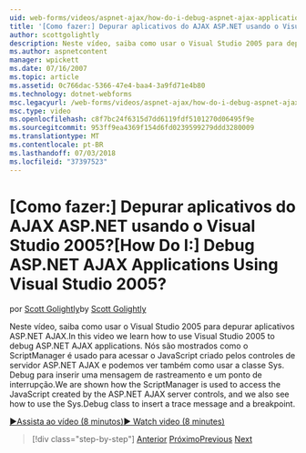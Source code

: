 ```yaml
---
uid: web-forms/videos/aspnet-ajax/how-do-i-debug-aspnet-ajax-applications-using-visual-studio-2005
title: '[Como fazer:] Depurar aplicativos do AJAX ASP.NET usando o Visual Studio 2005? | Microsoft Docs'
author: scottgolightly
description: Neste vídeo, saiba como usar o Visual Studio 2005 para depurar aplicativos ASP.NET AJAX. Nós são mostrados como o ScriptManager é usado para acessar o JavaScript...
ms.author: aspnetcontent
manager: wpickett
ms.date: 07/16/2007
ms.topic: article
ms.assetid: 0c766dac-5366-47e4-baa4-3a9fd71e4b80
ms.technology: dotnet-webforms
msc.legacyurl: /web-forms/videos/aspnet-ajax/how-do-i-debug-aspnet-ajax-applications-using-visual-studio-2005
msc.type: video
ms.openlocfilehash: c8f7bc24f6315d7dd6119fdf5101270d06495f9e
ms.sourcegitcommit: 953ff9ea4369f154d6fd0239599279ddd3280009
ms.translationtype: MT
ms.contentlocale: pt-BR
ms.lasthandoff: 07/03/2018
ms.locfileid: "37397523"
---
```

<a name="how-do-i-debug-aspnet-ajax-applications-using-visual-studio-2005"></a><span data-ttu-id="79a48-105">[Como fazer:] Depurar aplicativos do AJAX ASP.NET usando o Visual Studio 2005?</span><span class="sxs-lookup"><span data-stu-id="79a48-105">[How Do I:] Debug ASP.NET AJAX Applications Using Visual Studio 2005?</span></span>
====================
<span data-ttu-id="79a48-106">por [Scott Golightly](https://github.com/scottgolightly)</span><span class="sxs-lookup"><span data-stu-id="79a48-106">by [Scott Golightly](https://github.com/scottgolightly)</span></span>

<span data-ttu-id="79a48-107">Neste vídeo, saiba como usar o Visual Studio 2005 para depurar aplicativos ASP.NET AJAX.</span><span class="sxs-lookup"><span data-stu-id="79a48-107">In this video we learn how to use Visual Studio 2005 to debug ASP.NET AJAX applications.</span></span> <span data-ttu-id="79a48-108">Nós são mostrados como o ScriptManager é usado para acessar o JavaScript criado pelos controles de servidor ASP.NET AJAX e podemos ver também como usar a classe Sys. Debug para inserir uma mensagem de rastreamento e um ponto de interrupção.</span><span class="sxs-lookup"><span data-stu-id="79a48-108">We are shown how the ScriptManager is used to access the JavaScript created by the ASP.NET AJAX server controls, and we also see how to use the Sys.Debug class to insert a trace message and a breakpoint.</span></span>

[<span data-ttu-id="79a48-109">&#9654;Assista ao vídeo (8 minutos)</span><span class="sxs-lookup"><span data-stu-id="79a48-109">&#9654; Watch video (8 minutes)</span></span>](https://channel9.msdn.com/Blogs/ASP-NET-Site-Videos/how-do-i-debug-aspnet-ajax-applications-using-visual-studio-2005)

> [!div class="step-by-step"]
> <span data-ttu-id="79a48-110">[Anterior](how-do-i-use-the-aspnet-ajax-profile-services.md)
> [Próximo](how-do-i-build-a-custom-aspnet-ajax-server-control.md)</span><span class="sxs-lookup"><span data-stu-id="79a48-110">[Previous](how-do-i-use-the-aspnet-ajax-profile-services.md)
[Next](how-do-i-build-a-custom-aspnet-ajax-server-control.md)</span></span>
